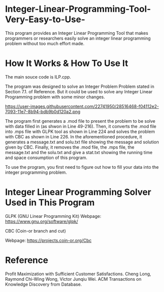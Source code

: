 # Integer-Linear-Programming-Tool-Very-Easy-to-Use-
This program provides an Integer Linear Programming Tool that makes programmers or researchers easily solve an integer linear programming problem without too much effort made.

# How It Works & How To Use It

The main souce code is ILP.cpp. 

The program was designed to solve an Integer Problem Problem stated in Section 7.1. of Reference. But it could be used to solve any Integer Linear Programming problem with some minor changes. 

https://user-images.githubusercontent.com/22741950/28516468-f04112e2-7093-11e7-8b94-bdb9b0d120a2.png

The program first generates a .mod file to present the problem to be solve with data filled in (as shwon in Line 49-216). Then, it converts the .mod file into .mps file with GLPK tool as shown in Line 224 and solves the problem with CBC as shown in Line 226. In the aforementioned procedure, it generates a message.txt and solu.txt file showing the message and solution given by CBC. Finally, it removes the .mod file, the .mps file, the message.txt and the solu.txt and give a stat.txt showing the running time and space consumption of this program. 

To use the program, you first need to figure out how to fill your data into the integer programming problem. 

# Integer Linear Programming Solver Used in This Program

GLPK (GNU Linear Programming Kit) 
Webpage: https://www.gnu.org/software/glpk/

CBC (Coin-or branch and cut)

Webpage: https://projects.coin-or.org/Cbc

# Reference

Profit Maximization with Sufficient Customer Satisfactions. Cheng Long, Raymond Chi-Wing Wong, Victor Junqiu Wei. ACM Transactions on Knowledge Discovery from Database. 
